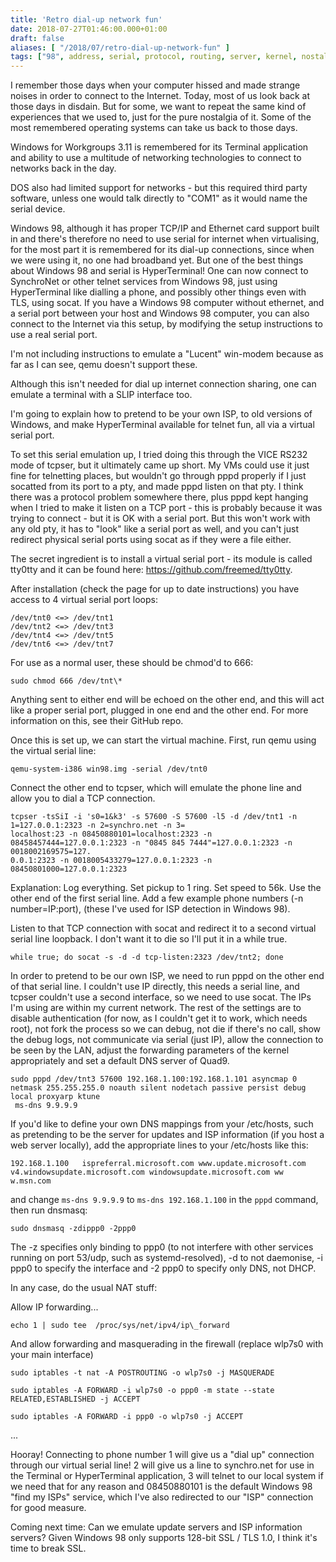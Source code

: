 ```yaml
---
title: 'Retro dial-up network fun'
date: 2018-07-27T01:46:00.000+01:00
draft: false
aliases: [ "/2018/07/retro-dial-up-network-fun" ]
tags: ["98", address, serial, protocol, routing, server, kernel, nostalgia, dial-up, nat, windows, linux, modem, internet, emulation, isp, dialup, emulate, network]
---
```


I remember those days when your computer hissed and made strange noises in order to connect to the Internet. Today, most of us look back at those days in disdain. But for some, we want to repeat the same kind of experiences that we used to, just for the pure nostalgia of it. Some of the most remembered operating systems can take us back to those days.

Windows for Workgroups 3.11 is remembered for its Terminal application and ability to use a multitude of networking technologies to connect to networks back in the day.

DOS also had limited support for networks - but this required third party software, unless one would talk directly to "COM1" as it would name the serial device.

Windows 98, although it has proper TCP/IP and Ethernet card support built in and there's therefore no need to use serial for internet when virtualising, for the most part it is remembered for its dial-up connections, since when we were using it, no one had broadband yet. But one of the best things about Windows 98 and serial is HyperTerminal! One can now connect to SynchroNet or other telnet services from Windows 98, just using HyperTerminal like dialling a phone, and possibly other things even with TLS, using socat. If you have a Windows 98 computer without ethernet, and a serial port between your host and Windows 98 computer, you can also connect to the Internet via this setup, by modifying the setup instructions to use a real serial port.

I'm not including instructions to emulate a "Lucent" win-modem because as far as I can see, qemu doesn't support these.

Although this isn't needed for dial up internet connection sharing, one can emulate a terminal with a SLIP interface too.

I'm going to explain how to pretend to be your own ISP, to old versions of Windows, and make HyperTerminal available for telnet fun, all via a virtual serial port.

To set this serial emulation up, I tried doing this through the VICE RS232 mode of tcpser, but it ultimately came up short. My VMs could use it just fine for telnetting places, but wouldn't go through pppd properly if I just socatted from its port to a pty, and made pppd listen on that pty. I think there was a protocol problem somewhere there, plus pppd kept hanging when I tried to make it listen on a TCP port - this is probably because it was trying to connect - but it is OK with a serial port. But this won't work with any old pty, it has to "look" like a serial port as well, and you can't just redirect physical serial ports using socat as if they were a file either.

The secret ingredient is to install a virtual serial port - its module is called tty0tty and it can be found here: https://github.com/freemed/tty0tty.

After installation (check the page for up to date instructions) you have access to 4 virtual serial port loops:
```
/dev/tnt0 <=> /dev/tnt1
/dev/tnt2 <=> /dev/tnt3
/dev/tnt4 <=> /dev/tnt5
/dev/tnt6 <=> /dev/tnt7
```
For use as a normal user, these should be chmod'd to 666:
```
sudo chmod 666 /dev/tnt\*
```
Anything sent to either end will be echoed on the other end, and this will act like a proper serial port, plugged in one end and the other end. For more information on this, see their GitHub repo.

Once this is set up, we can start the virtual machine. First, run qemu using the virtual serial line:
```
qemu-system-i386 win98.img -serial /dev/tnt0
```


Connect the other end to tcpser, which will emulate the phone line and allow you to dial a TCP connection.
```
tcpser -tsSiI -i 's0=1&k3' -s 57600 -S 57600 -l5 -d /dev/tnt1 -n 1=127.0.0.1:2323 -n 2=synchro.net -n 3=
localhost:23 -n 08450880101=localhost:2323 -n 08458457444=127.0.0.1:2323 -n "0845 845 7444"=127.0.0.1:2323 -n 0018002169575=127.
0.0.1:2323 -n 0018005433279=127.0.0.1:2323 -n 08450801000=127.0.0.1:2323
```

Explanation: Log everything. Set pickup to 1 ring. Set speed to 56k. Use the other end of the first serial line. Add a few example phone numbers (-n number=IP:port), (these I've used for ISP detection in Windows 98).

Listen to that TCP connection with socat and redirect it to a second virtual serial line loopback. I don't want it to die so I'll put it in a while true.
```
while true; do socat -s -d -d tcp-listen:2323 /dev/tnt2; done
```


In order to pretend to be our own ISP, we need to run pppd on the other end of that serial line. I couldn't use IP directly, this needs a serial line, and tcpser couldn't use a second interface, so we need to use socat. The IPs I'm using are within my current network. The rest of the settings are to disable authentication (for now, as I couldn't get it to work, which needs root), not fork the process so we can debug, not die if there's no call, show the debug logs, not communicate via serial (just IP), allow the connection to be seen by the LAN, adjust the forwarding parameters of the kernel appropriately and set a default DNS server of Quad9.

```
sudo pppd /dev/tnt3 57600 192.168.1.100:192.168.1.101 asyncmap 0 netmask 255.255.255.0 noauth silent nodetach passive persist debug local proxyarp ktune
 ms-dns 9.9.9.9
```
If you'd like to define your own DNS mappings from your /etc/hosts, such as pretending to be the server for updates and ISP information (if you host a web server locally), add the appropriate lines to your /etc/hosts like this:
```
192.168.1.100   ispreferral.microsoft.com www.update.microsoft.com v4.windowsupdate.microsoft.com windowsupdate.microsoft.com ww
w.msn.com
```
and change `ms-dns 9.9.9.9` to `ms-dns 192.168.1.100` in the `pppd` command, then run dnsmasq:
```
sudo dnsmasq -zdippp0 -2ppp0
```
The -z specifies only binding to ppp0 (to not interfere with other services running on port 53/udp, such as systemd-resolved), -d to not daemonise, -i ppp0 to specify the interface and -2 ppp0 to specify only DNS, not DHCP.


In any case, do the usual NAT stuff:

Allow IP forwarding...
```
echo 1 | sudo tee  /proc/sys/net/ipv4/ip\_forward
```


And allow forwarding and masquerading in the firewall (replace wlp7s0 with your main interface)
```
sudo iptables -t nat -A POSTROUTING -o wlp7s0 -j MASQUERADE

sudo iptables -A FORWARD -i wlp7s0 -o ppp0 -m state --state RELATED,ESTABLISHED -j ACCEPT

sudo iptables -A FORWARD -i ppp0 -o wlp7s0 -j ACCEPT
```
...

Hooray! Connecting to phone number 1 will give us a "dial up" connection through our virtual serial line! 2 will give us a line to synchro.net for use in the Terminal or HyperTerminal application, 3 will telnet to our local system if we need that for any reason and 08450880101 is the default Windows 98 "find my ISPs" service, which I've also redirected to our "ISP" connection for good measure.

Coming next time:
Can we emulate update servers and ISP information servers?
Given Windows 98 only supports 128-bit SSL / TLS 1.0, I think it's time to break SSL.